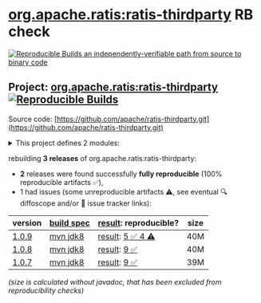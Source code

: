 [org.apache.ratis:ratis-thirdparty](https://central.sonatype.com/artifact/org.apache.ratis/ratis-thirdparty/versions) RB check
=======

[![Reproducible Builds](https://reproducible-builds.org/images/logos/rb.svg) an independently-verifiable path from source to binary code](https://reproducible-builds.org/)

## Project: [org.apache.ratis:ratis-thirdparty](https://central.sonatype.com/artifact/org.apache.ratis/ratis-thirdparty/versions) [![Reproducible Builds](https://img.shields.io/endpoint?url=https://raw.githubusercontent.com/jvm-repo-rebuild/reproducible-central/master/content/org/apache/ratis/ratis-thirdparty/badge.json)](https://github.com/jvm-repo-rebuild/reproducible-central/blob/master/content/org/apache/ratis/ratis-thirdparty/README.md)

Source code: [https://github.com/apache/ratis-thirdparty.git](https://github.com/apache/ratis-thirdparty.git)

<details><summary>This project defines 2 modules:</summary>

* [org.apache.ratis:ratis-thirdparty](https://central.sonatype.com/artifact/org.apache.ratis/ratis-thirdparty/overview)
* [org.apache.ratis:ratis-thirdparty-misc](https://central.sonatype.com/artifact/org.apache.ratis/ratis-thirdparty-misc/overview)
</details>

rebuilding **3 releases** of org.apache.ratis:ratis-thirdparty:
- **2** releases were found successfully **fully reproducible** (100% reproducible artifacts :white_check_mark:),
- 1 had issues (some unreproducible artifacts :warning:, see eventual :mag: diffoscope and/or :memo: issue tracker links):

| version | [build spec](/BUILDSPEC.md) | [result](https://reproducible-builds.org/docs/jvm/): reproducible? | size |
| -- | --------- | ------ | -- |
| [1.0.9](https://central.sonatype.com/artifact/org.apache.ratis/ratis-thirdparty/1.0.9/pom) | [mvn jdk8](ratis-thirdparty-1.0.9.buildspec) | [result](ratis-thirdparty-1.0.9.buildinfo): [5 :white_check_mark:  4 :warning:](ratis-thirdparty-1.0.9.buildcompare) | 40M |
| [1.0.8](https://central.sonatype.com/artifact/org.apache.ratis/ratis-thirdparty/1.0.8/pom) | [mvn jdk8](ratis-thirdparty-1.0.8.buildspec) | [result](ratis-thirdparty-1.0.8.buildinfo): [9 :white_check_mark: ](ratis-thirdparty-1.0.8.buildcompare) | 40M |
| [1.0.7](https://central.sonatype.com/artifact/org.apache.ratis/ratis-thirdparty/1.0.7/pom) | [mvn jdk8](ratis-thirdparty-1.0.7.buildspec) | [result](ratis-thirdparty-1.0.7.buildinfo): [9 :white_check_mark: ](ratis-thirdparty-1.0.7.buildcompare) | 39M |

<i>(size is calculated without javadoc, that has been excluded from reproducibility checks)</i>
